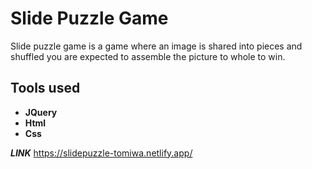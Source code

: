 # Slide Puzzle Game #

Slide puzzle game is a game where an image is shared into pieces and shuffled you are expected to assemble the picture to whole to win.

## Tools used ##
* **JQuery**
* **Html**
* **Css**

***LINK***
https://slidepuzzle-tomiwa.netlify.app/
